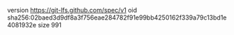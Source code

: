 version https://git-lfs.github.com/spec/v1
oid sha256:02baed3d9df8a3f756eae284782f91e99bb4250162f339a79c13bd1e4081932e
size 991
